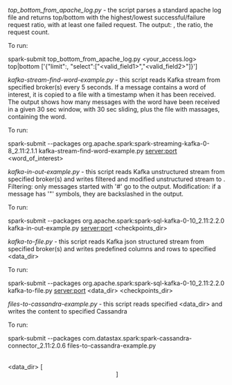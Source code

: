 *top_bottom_from_apache_log.py* - the script parses a standard apache log file and returns top/bottom <selected fields> with the highest/lowest successful/failure request ratio, with at least one failed request.
The output: <selected fields>, the ratio, the request count.

To run:

spark-submit top_bottom_from_apache_log.py <your_access.log> top|bottom ['{"limit":<int>, "select":["<valid_field1>","<valid_field2>"]}']

*kafka-stream-find-word-example.py* - this script reads Kafka <topic> stream from specified broker(s) every 5 seconds. If a message contains a word of interest, it is copied to a file with a timestamp when it has been received.
The output shows how many messages with the word have been received in a given 30 sec window, with 30 sec sliding, plus the file with massages, containing the word.

To run:

spark-submit --packages org.apache.spark:spark-streaming-kafka-0-8_2.11:2.1.1 kafka-stream-find-word-example.py <server:port> <topic> <word_of_interest>

*kafka-in-out-example.py* - this script reads Kafka <topic1> unstructured stream from specified broker(s) and writes filtered and modified unstructured stream to <topic2>.
 Filtering: only messages started with '#' go to the output.
 Modification: if a message has '"' symbols, they are backslashed in the output.

To run:

spark-submit --packages org.apache.spark:spark-sql-kafka-0-10_2.11:2.2.0 kafka-in-out-example.py <server:port> <topic1> <topic2> <checkpoints_dir>  

*kafka-to-file.py* - this script reads Kafka <topic> json structured stream from specified broker(s) and writes predefined columns and rows to specified <data_dir> 

To run:

spark-submit --packages org.apache.spark:spark-sql-kafka-0-10_2.11:2.2.0 kafka-to-file.py <server:port> <topic> <data_dir> <checkpoints_dir>  

*files-to-cassandra-example.py* - this script reads specified <data_dir> and writes the content to specified Cassandra 
<keyspace> <table>

To run:

spark-submit --packages  com.datastax.spark:spark-cassandra-connector_2.11:2.0.6 files-to-cassandra-example.py <keyspace> <table> <data_dir> [<header>]


